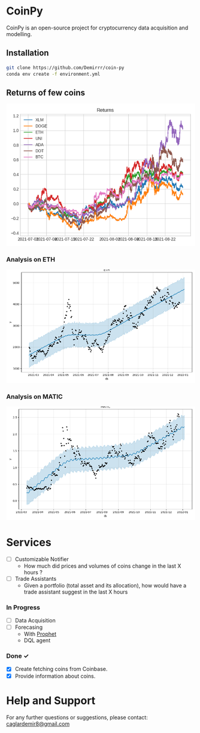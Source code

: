 # CoinPy
CoinPy is an open-source project for cryptocurrency data acquisition and modelling.

## Installation
```bash
git clone https://github.com/Demirrr/coin-py
conda env create -f environment.yml
```
## Returns of few coins 
![image info](examples/returns.png)

### Analysis on ETH
![image info](examples/ETH.png)
### Analysis on MATIC
![image info](examples/MATIC.png)


# Services

- [ ] Customizable Notifier
  - How much did prices and volumes of coins change in the last X hours ?
- [ ] Trade Assistants
  -  Given a portfolio (total asset and its allocation), how would have a trade assistant suggest in the last X hours

### In Progress

- [ ] Data Acquisition
- [ ] Forecasing 
  - With [Prophet](https://facebook.github.io/prophet/) 
  - DQL agent

### Done ✓

- [x] Create fetching coins from Coinbase.
- [x] Provide information about coins.

# Help and Support
For any further questions or suggestions, please contact: caglardemir8@gmail.com
